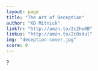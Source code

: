```yaml
---
layout: page
title: "The Art of Deception"
author: "KD Mitnick"
linkfr: "http://amzn.to/2c2hw0B"
linkus: "http://amzn.to/2cOxdul" 
img: "deception-cover.jpg"
score: 0
---
```


?